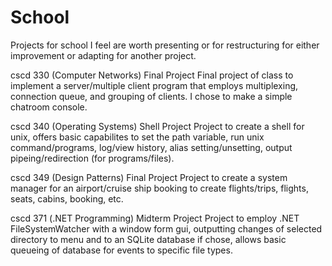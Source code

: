 # School
Projects for school I feel are worth presenting or for restructuring for either improvement or adapting for another project.

cscd 330 (Computer Networks) Final Project
Final project of class to implement a server/multiple client program that employs multiplexing, connection queue, and grouping of clients. 
I chose to make a simple chatroom console.

cscd 340 (Operating Systems) Shell Project
Project to create a shell for unix, offers basic capabilites to set the path variable, run unix command/programs, log/view history, alias setting/unsetting, output pipeing/redirection (for programs/files).

cscd 349 (Design Patterns) Final Project
Project to create a system manager for an airport/cruise ship booking to create flights/trips, flights, seats, cabins, booking, etc.

cscd 371 (.NET Programming) Midterm Project
Project to employ .NET FileSystemWatcher with a window form gui, outputting changes of selected directory to menu and to an SQLite database if chose, allows basic queueing of database for events to specific file types.
